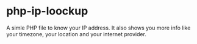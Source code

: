 # php-ip-loockup
A simle PHP file to know your IP address. It also shows you more info like your timezone, your location and your internet provider. 
